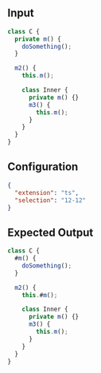 
## Input
```javascript input
class C {
  private m() {
    doSomething();
  }

  m2() {
    this.m();

    class Inner {
      private m() {}
      m3() {
        this.m();
      }
    }
  }
}
```

## Configuration
```json configuration
{
  "extension": "ts",
  "selection": "12-12"
}
```

## Expected Output
```javascript expected output
class C {
  #m() {
    doSomething();
  }

  m2() {
    this.#m();

    class Inner {
      private m() {}
      m3() {
        this.m();
      }
    }
  }
}
```
